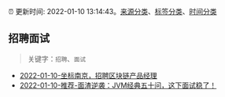 :alarm_clock: 更新时间: 2022-01-10 13:14:43。[来源分类](../README.md)、[标签分类](../TAGS.md)、[时间分类](../TIMELINE.md)

## 招聘面试


> 关键字：`招聘`、`面试`



- [2022-01-10-坐标南京，招聘区块链产品经理](https://www.v2ex.com/t/827374) 
- [2022-01-10-推荐-面渣逆袭：JVM经典五十问，这下面试稳了！](https://toutiao.io/k/wideaab) 